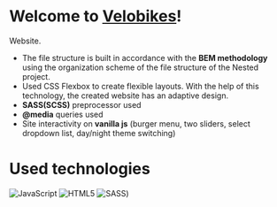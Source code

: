 # Welcome to **[Velobikes](https://foxriver660.github.io/velobikes/)**!

  

  
Website. 
* The file structure is built in accordance with the **BEM methodology** using the organization scheme of the file structure of the Nested project.
* Used CSS Flexbox to create flexible layouts. With the help of this technology, the created website has an adaptive design.
* **SASS(SCSS)** preprocessor used
* **@media** queries used
* Site interactivity on **vanilla js** (burger menu, two sliders, select dropdown list, day/night theme switching)
# Used technologies

  

![JavaScript](https://img.shields.io/badge/javascript-%23323330.svg?style=for-the-badge&logo=javascript&logoColor=%23F7DF1E) ![HTML5](https://img.shields.io/badge/html5-%23E34F26.svg?style=for-the-badge&logo=html5&logoColor=white) ![SASS](https://img.shields.io/badge/SASS-hotpink.svg?style=for-the-badge&logo=SASS&logoColor=white)) 
